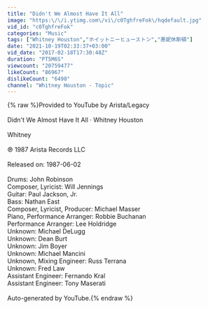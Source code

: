 ```yaml
---
title: "Didn't We Almost Have It All"
image: "https:\/\/i.ytimg.com\/vi\/c0TghfreFok\/hqdefault.jpg"
vid_id: "c0TghfreFok"
categories: "Music"
tags: ["Whitney Houston","ホイットニーヒューストン","惠妮休斯頓"]
date: "2021-10-19T02:33:37+03:00"
vid_date: "2017-02-18T17:30:48Z"
duration: "PT5M6S"
viewcount: "20759477"
likeCount: "86967"
dislikeCount: "6498"
channel: "Whitney Houston - Topic"
---
```

{% raw %}Provided to YouTube by Arista/Legacy<br /><br />Didn't We Almost Have It All · Whitney Houston<br /><br />Whitney<br /><br />℗ 1987 Arista Records LLC<br /><br />Released on: 1987-06-02<br /><br />Drums: John Robinson<br />Composer, Lyricist: Will Jennings<br />Guitar: Paul Jackson, Jr.<br />Bass: Nathan East<br />Composer, Lyricist, Producer: Michael Masser<br />Piano, Performance  Arranger: Robbie Buchanan<br />Performance  Arranger: Lee Holdridge<br />Unknown: Michael DeLugg<br />Unknown: Dean Burt<br />Unknown: Jim Boyer<br />Unknown: Michael Mancini<br />Unknown, Mixing  Engineer: Russ Terrana<br />Unknown: Fred Law<br />Assistant  Engineer: Fernando Kral<br />Assistant  Engineer: Tony Maserati<br /><br />Auto-generated by YouTube.{% endraw %}
